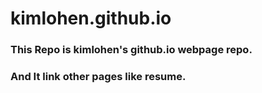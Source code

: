 # kimlohen.github.io
### This Repo is kimlohen's github.io webpage repo.
### And It link other pages like resume.
